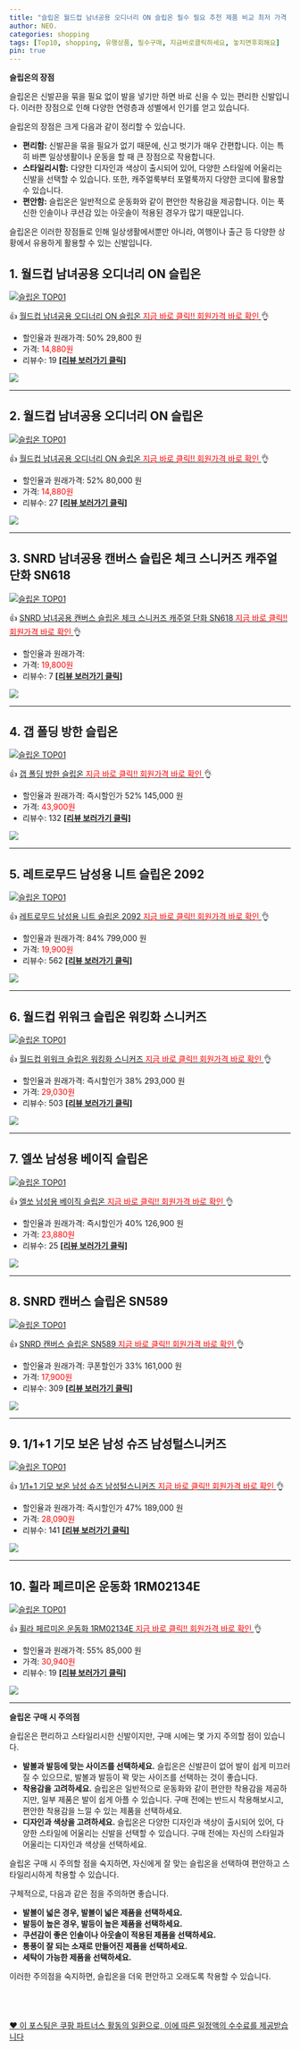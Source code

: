 ```yaml
---
title: "슬립온 월드컵 남녀공용 오디너리 ON 슬립온 필수 필요 추천 제품 비교 최저 가격 비교 장점 구매 후기 구매평"
author: NEO.
categories: shopping
tags: [Top10, shopping, 유행상품, 필수구매, 지금바로클릭하세요, 놓치면후회해요]
pin: true
---
```

**슬립온의 장점**

슬립온은 신발끈을 묶을 필요 없이 발을 넣기만 하면 바로 신을 수 있는 편리한 신발입니다. 이러한 장점으로 인해 다양한 연령층과 성별에서 인기를 얻고 있습니다.

슬립온의 장점은 크게 다음과 같이 정리할 수 있습니다.

* **편리함:** 신발끈을 묶을 필요가 없기 때문에, 신고 벗기가 매우 간편합니다. 이는 특히 바쁜 일상생활이나 운동을 할 때 큰 장점으로 작용합니다.
* **스타일리시함:** 다양한 디자인과 색상이 출시되어 있어, 다양한 스타일에 어울리는 신발을 선택할 수 있습니다. 또한, 캐주얼룩부터 포멀룩까지 다양한 코디에 활용할 수 있습니다.
* **편안함:** 슬립온은 일반적으로 운동화와 같이 편안한 착용감을 제공합니다. 이는 푹신한 인솔이나 쿠션감 있는 아웃솔이 적용된 경우가 많기 때문입니다.

슬립온은 이러한 장점들로 인해 일상생활에서뿐만 아니라, 여행이나 출근 등 다양한 상황에서 유용하게 활용할 수 있는 신발입니다.

   

## 1. 월드컵 남녀공용 오디너리 ON 슬립온

[![슬립온 TOP01](https://thumbnail7.coupangcdn.com/thumbnails/remote/490x490ex/image/rs_quotation_api/mkd3wwsy/95f38b893bb641e787118aab9365471e.jpg)](https://link.coupang.com/re/AFFSDP?lptag=AF3617701&subid=GithubCoopas&pageKey=6091490239&traceid=V0-153&itemId=11358828315&vendorItemId=78635176218)


👍 [월드컵 남녀공용 오디너리 ON 슬립온 <font color=red> 지금 바로 클릭!! 회원가격 바로 확인 </font> ](https://link.coupang.com/re/AFFSDP?lptag=AF3617701&subid=GithubCoopas&pageKey=6091490239&traceid=V0-153&itemId=11358828315&vendorItemId=78635176218) 👌 


- 할인율과 원래가격: 50%  29,800   원
- 가격: <span style='color:red'>14,880원</span>
- 리뷰수: 19  [**[리뷰 보러가기 클릭]**](https://link.coupang.com/re/AFFSDP?lptag=AF3617701&subid=GithubCoopas&pageKey=6091490239&traceid=V0-153&itemId=11358828315&vendorItemId=78635176218)

[![](/discount_price.png)](https://link.coupang.com/re/AFFSDP?lptag=AF3617701&subid=GithubCoopas&pageKey=6091490239&traceid=V0-153&itemId=11358828315&vendorItemId=78635176218)

---


   

## 2. 월드컵 남녀공용 오디너리 ON 슬립온

[![슬립온 TOP01](https://thumbnail7.coupangcdn.com/thumbnails/remote/490x490ex/image/rs_quotation_api/mkd3wwsy/95f38b893bb641e787118aab9365471e.jpg)](https://link.coupang.com/re/AFFSDP?lptag=AF3617701&subid=GithubCoopas&pageKey=6091490239&traceid=V0-153&itemId=11358828315&vendorItemId=78635176218)


👍 [월드컵 남녀공용 오디너리 ON 슬립온 <font color=red> 지금 바로 클릭!! 회원가격 바로 확인 </font> ](https://link.coupang.com/re/AFFSDP?lptag=AF3617701&subid=GithubCoopas&pageKey=6091490239&traceid=V0-153&itemId=11358828315&vendorItemId=78635176218) 👌 


- 할인율과 원래가격: 52%  80,000   원
- 가격: <span style='color:red'>14,880원</span>
- 리뷰수: 27  [**[리뷰 보러가기 클릭]**](https://link.coupang.com/re/AFFSDP?lptag=AF3617701&subid=GithubCoopas&pageKey=6091490239&traceid=V0-153&itemId=11358828315&vendorItemId=78635176218)

[![](/discount_price.png)](https://link.coupang.com/re/AFFSDP?lptag=AF3617701&subid=GithubCoopas&pageKey=6091490239&traceid=V0-153&itemId=11358828315&vendorItemId=78635176218)

---


   

## 3. SNRD 남녀공용 캔버스 슬립온 체크 스니커즈 캐주얼 단화 SN618

[![슬립온 TOP01](https://thumbnail9.coupangcdn.com/thumbnails/remote/490x490ex/image/retail/images/2023/01/30/17/6/3e68e1e2-b988-4ad4-baec-65bb8aa194c5.jpg)](https://link.coupang.com/re/AFFSDP?lptag=AF3617701&subid=GithubCoopas&pageKey=7099805396&traceid=V0-153&itemId=17719094944&vendorItemId=84883927407)


👍 [SNRD 남녀공용 캔버스 슬립온 체크 스니커즈 캐주얼 단화 SN618 <font color=red> 지금 바로 클릭!! 회원가격 바로 확인 </font> ](https://link.coupang.com/re/AFFSDP?lptag=AF3617701&subid=GithubCoopas&pageKey=7099805396&traceid=V0-153&itemId=17719094944&vendorItemId=84883927407) 👌 


- 할인율과 원래가격: 
- 가격: <span style='color:red'>19,800원</span>
- 리뷰수: 7  [**[리뷰 보러가기 클릭]**](https://link.coupang.com/re/AFFSDP?lptag=AF3617701&subid=GithubCoopas&pageKey=7099805396&traceid=V0-153&itemId=17719094944&vendorItemId=84883927407)

[![](/discount_price.png)](https://link.coupang.com/re/AFFSDP?lptag=AF3617701&subid=GithubCoopas&pageKey=7099805396&traceid=V0-153&itemId=17719094944&vendorItemId=84883927407)

---


   

## 4. 갭 폴딩 방한 슬립온

[![슬립온 TOP01](https://thumbnail8.coupangcdn.com/thumbnails/remote/490x490ex/image/retail/images/377119726536456-db95512e-f275-42d5-b5e3-49c601084f23.jpg)](https://link.coupang.com/re/AFFSDP?lptag=AF3617701&subid=GithubCoopas&pageKey=7645372197&traceid=V0-153&itemId=20327357815&vendorItemId=87412616029)


👍 [갭 폴딩 방한 슬립온 <font color=red> 지금 바로 클릭!! 회원가격 바로 확인 </font> ](https://link.coupang.com/re/AFFSDP?lptag=AF3617701&subid=GithubCoopas&pageKey=7645372197&traceid=V0-153&itemId=20327357815&vendorItemId=87412616029) 👌 


- 할인율과 원래가격: 즉시할인가 52%  145,000   원
- 가격: <span style='color:red'>43,900원</span>
- 리뷰수: 132  [**[리뷰 보러가기 클릭]**](https://link.coupang.com/re/AFFSDP?lptag=AF3617701&subid=GithubCoopas&pageKey=7645372197&traceid=V0-153&itemId=20327357815&vendorItemId=87412616029)

[![](/discount_price.png)](https://link.coupang.com/re/AFFSDP?lptag=AF3617701&subid=GithubCoopas&pageKey=7645372197&traceid=V0-153&itemId=20327357815&vendorItemId=87412616029)

---


   

## 5. 레트로무드 남성용 니트 슬립온 2092

[![슬립온 TOP01](https://thumbnail9.coupangcdn.com/thumbnails/remote/490x490ex/image/retail/images/2020/02/27/15/7/f63873f5-c887-4862-8191-1cf14ccc71ec.jpg)](https://link.coupang.com/re/AFFSDP?lptag=AF3617701&subid=GithubCoopas&pageKey=1298319311&traceid=V0-153&itemId=2311340925&vendorItemId=70308121980)


👍 [레트로무드 남성용 니트 슬립온 2092 <font color=red> 지금 바로 클릭!! 회원가격 바로 확인 </font> ](https://link.coupang.com/re/AFFSDP?lptag=AF3617701&subid=GithubCoopas&pageKey=1298319311&traceid=V0-153&itemId=2311340925&vendorItemId=70308121980) 👌 


- 할인율과 원래가격: 84%  799,000   원
- 가격: <span style='color:red'>19,900원</span>
- 리뷰수: 562  [**[리뷰 보러가기 클릭]**](https://link.coupang.com/re/AFFSDP?lptag=AF3617701&subid=GithubCoopas&pageKey=1298319311&traceid=V0-153&itemId=2311340925&vendorItemId=70308121980)

[![](/discount_price.png)](https://link.coupang.com/re/AFFSDP?lptag=AF3617701&subid=GithubCoopas&pageKey=1298319311&traceid=V0-153&itemId=2311340925&vendorItemId=70308121980)

---


   

## 6. 월드컵 위워크 슬립온 워킹화 스니커즈

[![슬립온 TOP01](https://thumbnail7.coupangcdn.com/thumbnails/remote/490x490ex/image/retail/images/4820303626228748-d2a9fd01-9219-48b6-95c4-bccd4f8a639e.jpg)](https://link.coupang.com/re/AFFSDP?lptag=AF3617701&subid=GithubCoopas&pageKey=7152551901&traceid=V0-153&itemId=17984732836&vendorItemId=85141444965)


👍 [월드컵 위워크 슬립온 워킹화 스니커즈 <font color=red> 지금 바로 클릭!! 회원가격 바로 확인 </font> ](https://link.coupang.com/re/AFFSDP?lptag=AF3617701&subid=GithubCoopas&pageKey=7152551901&traceid=V0-153&itemId=17984732836&vendorItemId=85141444965) 👌 


- 할인율과 원래가격: 즉시할인가 38%  293,000   원
- 가격: <span style='color:red'>29,030원</span>
- 리뷰수: 503  [**[리뷰 보러가기 클릭]**](https://link.coupang.com/re/AFFSDP?lptag=AF3617701&subid=GithubCoopas&pageKey=7152551901&traceid=V0-153&itemId=17984732836&vendorItemId=85141444965)

[![](/discount_price.png)](https://link.coupang.com/re/AFFSDP?lptag=AF3617701&subid=GithubCoopas&pageKey=7152551901&traceid=V0-153&itemId=17984732836&vendorItemId=85141444965)

---


   

## 7. 엘쏘 남성용 베이직 슬립온

[![슬립온 TOP01](https://thumbnail6.coupangcdn.com/thumbnails/remote/490x490ex/image/retail/images/2023/03/27/12/6/1f2157a9-73f8-44d9-afa8-5219841c25c9.jpg)](https://link.coupang.com/re/AFFSDP?lptag=AF3617701&subid=GithubCoopas&pageKey=7225110226&traceid=V0-153&itemId=18319326507&vendorItemId=85464125708)


👍 [엘쏘 남성용 베이직 슬립온 <font color=red> 지금 바로 클릭!! 회원가격 바로 확인 </font> ](https://link.coupang.com/re/AFFSDP?lptag=AF3617701&subid=GithubCoopas&pageKey=7225110226&traceid=V0-153&itemId=18319326507&vendorItemId=85464125708) 👌 


- 할인율과 원래가격: 즉시할인가 40%  126,900   원
- 가격: <span style='color:red'>23,880원</span>
- 리뷰수: 25  [**[리뷰 보러가기 클릭]**](https://link.coupang.com/re/AFFSDP?lptag=AF3617701&subid=GithubCoopas&pageKey=7225110226&traceid=V0-153&itemId=18319326507&vendorItemId=85464125708)

[![](/discount_price.png)](https://link.coupang.com/re/AFFSDP?lptag=AF3617701&subid=GithubCoopas&pageKey=7225110226&traceid=V0-153&itemId=18319326507&vendorItemId=85464125708)

---


   

## 8. SNRD 캔버스 슬립온 SN589

[![슬립온 TOP01](https://thumbnail7.coupangcdn.com/thumbnails/remote/490x490ex/image/vendor_inventory/a9f6/fef59abde89361d3a9cc008c21ef136520e4a20f71caa96fb6ee889b6db6.jpg)](https://link.coupang.com/re/AFFSDP?lptag=AF3617701&subid=GithubCoopas&pageKey=2207784823&traceid=V0-153&itemId=3757256732&vendorItemId=71624953447)


👍 [SNRD 캔버스 슬립온 SN589 <font color=red> 지금 바로 클릭!! 회원가격 바로 확인 </font> ](https://link.coupang.com/re/AFFSDP?lptag=AF3617701&subid=GithubCoopas&pageKey=2207784823&traceid=V0-153&itemId=3757256732&vendorItemId=71624953447) 👌 


- 할인율과 원래가격: 쿠폰할인가 33%  161,000   원
- 가격: <span style='color:red'>17,900원</span>
- 리뷰수: 309  [**[리뷰 보러가기 클릭]**](https://link.coupang.com/re/AFFSDP?lptag=AF3617701&subid=GithubCoopas&pageKey=2207784823&traceid=V0-153&itemId=3757256732&vendorItemId=71624953447)

[![](/discount_price.png)](https://link.coupang.com/re/AFFSDP?lptag=AF3617701&subid=GithubCoopas&pageKey=2207784823&traceid=V0-153&itemId=3757256732&vendorItemId=71624953447)

---


   

## 9. 1/1+1 기모 보온 남성 슈즈 남성털스니커즈

[![슬립온 TOP01](https://thumbnail7.coupangcdn.com/thumbnails/remote/490x490ex/image/vendor_inventory/6cf7/1a97402c70a4673f5cb44fcf2ddfb46f37dc720847ed775ead6a0648afc0.jpeg)](https://link.coupang.com/re/AFFSDP?lptag=AF3617701&subid=GithubCoopas&pageKey=7751446484&traceid=V0-153&itemId=20880306677&vendorItemId=87947512473)


👍 [1/1+1 기모 보온 남성 슈즈 남성털스니커즈 <font color=red> 지금 바로 클릭!! 회원가격 바로 확인 </font> ](https://link.coupang.com/re/AFFSDP?lptag=AF3617701&subid=GithubCoopas&pageKey=7751446484&traceid=V0-153&itemId=20880306677&vendorItemId=87947512473) 👌 


- 할인율과 원래가격: 즉시할인가 47%  189,000   원
- 가격: <span style='color:red'>28,090원</span>
- 리뷰수: 141  [**[리뷰 보러가기 클릭]**](https://link.coupang.com/re/AFFSDP?lptag=AF3617701&subid=GithubCoopas&pageKey=7751446484&traceid=V0-153&itemId=20880306677&vendorItemId=87947512473)

[![](/discount_price.png)](https://link.coupang.com/re/AFFSDP?lptag=AF3617701&subid=GithubCoopas&pageKey=7751446484&traceid=V0-153&itemId=20880306677&vendorItemId=87947512473)

---


   

## 10. 휠라 페르미온 운동화 1RM02134E

[![슬립온 TOP01](https://thumbnail9.coupangcdn.com/thumbnails/remote/490x490ex/image/retail/images/1373651554916153-21618ed2-bb53-426b-9ee1-b0223de9d48f.jpg)](https://link.coupang.com/re/AFFSDP?lptag=AF3617701&subid=GithubCoopas&pageKey=6427582572&traceid=V0-153&itemId=13856597607&vendorItemId=81106594814)


👍 [휠라 페르미온 운동화 1RM02134E <font color=red> 지금 바로 클릭!! 회원가격 바로 확인 </font> ](https://link.coupang.com/re/AFFSDP?lptag=AF3617701&subid=GithubCoopas&pageKey=6427582572&traceid=V0-153&itemId=13856597607&vendorItemId=81106594814) 👌 


- 할인율과 원래가격: 55%  85,000   원
- 가격: <span style='color:red'>30,940원</span>
- 리뷰수: 19  [**[리뷰 보러가기 클릭]**](https://link.coupang.com/re/AFFSDP?lptag=AF3617701&subid=GithubCoopas&pageKey=6427582572&traceid=V0-153&itemId=13856597607&vendorItemId=81106594814)

[![](/discount_price.png)](https://link.coupang.com/re/AFFSDP?lptag=AF3617701&subid=GithubCoopas&pageKey=6427582572&traceid=V0-153&itemId=13856597607&vendorItemId=81106594814)

---
**슬립온 구매 시 주의점**

슬립온은 편리하고 스타일리시한 신발이지만, 구매 시에는 몇 가지 주의할 점이 있습니다.

* **발볼과 발등에 맞는 사이즈를 선택하세요.** 슬립온은 신발끈이 없어 발이 쉽게 미끄러질 수 있으므로, 발볼과 발등이 꽉 맞는 사이즈를 선택하는 것이 좋습니다.
* **착용감을 고려하세요.** 슬립온은 일반적으로 운동화와 같이 편안한 착용감을 제공하지만, 일부 제품은 발이 쉽게 아플 수 있습니다. 구매 전에는 반드시 착용해보시고, 편안한 착용감을 느낄 수 있는 제품을 선택하세요.
* **디자인과 색상을 고려하세요.** 슬립온은 다양한 디자인과 색상이 출시되어 있어, 다양한 스타일에 어울리는 신발을 선택할 수 있습니다. 구매 전에는 자신의 스타일과 어울리는 디자인과 색상을 선택하세요.

슬립온 구매 시 주의할 점을 숙지하면, 자신에게 잘 맞는 슬립온을 선택하여 편안하고 스타일리시하게 착용할 수 있습니다.

구체적으로, 다음과 같은 점을 주의하면 좋습니다.

* **발볼이 넓은 경우, 발볼이 넓은 제품을 선택하세요.**
* **발등이 높은 경우, 발등이 높은 제품을 선택하세요.**
* **쿠션감이 좋은 인솔이나 아웃솔이 적용된 제품을 선택하세요.**
* **통풍이 잘 되는 소재로 만들어진 제품을 선택하세요.**
* **세탁이 가능한 제품을 선택하세요.**

이러한 주의점을 숙지하면, 슬립온을 더욱 편안하고 오래도록 착용할 수 있습니다.<br><br><br><br><br> [ ❤  이 포스팅은 쿠팡 파트너스 활동의 일환으로, 이에 따른 일정액의 수수료를 제공받습니다](https://link.coupang.com/a/bcEFyh)